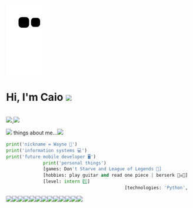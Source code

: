 ![Snake animation](https://github.com/Wayne5421/Wayne5421/blob/output/github-contribution-grid-snake.svg)


<h1>Hi, I'm  Caio <img src="https://media.tenor.com/0GRl16naN8YAAAAj/pokemon-nintendo.gif" height="70px"></h2> 

<p> <br>
  <a href="https://www.linkedin.com/in/caio-gabriel-775866237/">
  <img src= "https://img.shields.io/badge/LinkedIn-E4405F?style=for-the-badge&logo=linkedin&logoColor=white">
  </a>
  <a href="https://www.instagram.com/wayne_mp3/">
      <img src="https://img.shields.io/badge/Instagram-E4405F?style=for-the-badge&logo=instagram&logoColor=white">
  </a>
</p>

<img src="https://i.gifer.com/origin/9b/9bc088bdca507a9a0aa9a544163a3d85_w200.webp" height="95px">  things about me...<img src="https://i.gifer.com/origin/9b/9bc088bdca507a9a0aa9a544163a3d85_w200.webp" height="95px"> 

```python
print('nickname = Wayne 🦇')
print('information systems 💻')
print('future mobile developer 🖥')
              print('personal things')
              [games: Don't Starve and League of Legends 👾]
              [hobbies: play guitar and read one piece | berserk 🏴‍☠️🎸]
              [level: intern 1️⃣]
                                             [technologies: 'Python', 'Java', 'MySql', 'Dart and Flutter']
```

<img src="https://media.giphy.com/media/IQebREsGFRXmo/giphy.gif"  height="60px"><img src="https://media.giphy.com/media/IQebREsGFRXmo/giphy.gif"  height="60px"><img src="https://media.giphy.com/media/IQebREsGFRXmo/giphy.gif"  height="60px"><img src="https://media.giphy.com/media/IQebREsGFRXmo/giphy.gif"  height="60px"><img src="https://media.giphy.com/media/IQebREsGFRXmo/giphy.gif"  height="60px"><img src="https://media.giphy.com/media/IQebREsGFRXmo/giphy.gif"  height="60px"><img src="https://media.giphy.com/media/IQebREsGFRXmo/giphy.gif"  height="60px"><img src="https://media.giphy.com/media/IQebREsGFRXmo/giphy.gif"  height="60px"><img src="https://media.giphy.com/media/IQebREsGFRXmo/giphy.gif"  height="60px"><img src="https://media.giphy.com/media/IQebREsGFRXmo/giphy.gif"  height="60px"><img src="https://media.giphy.com/media/IQebREsGFRXmo/giphy.gif"  height="60px"><img src="https://media.giphy.com/media/IQebREsGFRXmo/giphy.gif"  height="60px"><img src="https://media.giphy.com/media/IQebREsGFRXmo/giphy.gif"  height="60px">
